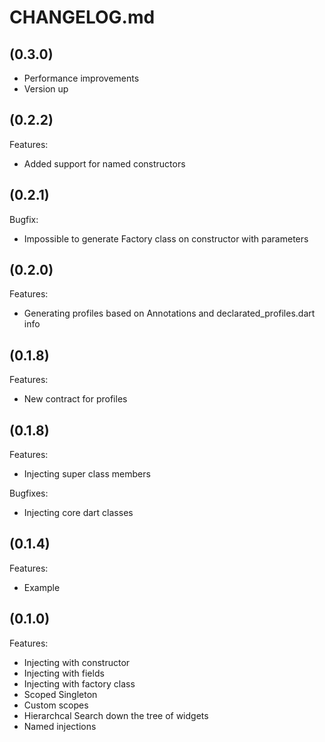 # CHANGELOG.md

## (0.3.0)

  - Performance improvements
  - Version up

## (0.2.2)

Features:

  - Added support for named constructors

## (0.2.1)

Bugfix:

  - Impossible to generate Factory class on constructor with parameters

## (0.2.0)

Features:

  - Generating profiles based on Annotations and declarated_profiles.dart info

## (0.1.8)

Features:

  - New contract for profiles

## (0.1.8)

Features:

  - Injecting super class members

Bugfixes:

  - Injecting core dart classes

## (0.1.4)

Features:

  - Example

## (0.1.0)

Features:

  - Injecting with constructor
  - Injecting with fields
  - Injecting with factory class
  - Scoped Singleton
  - Custom scopes
  - Hierarchcal Search down the tree of widgets
  - Named injections